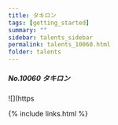 ```yaml
---
title: タキロン
tags: [getting_started]
summary: ""
sidebar: talents_sidebar
permalink: talents_10060.html
folder: talents
---
```



##### No.10060 タキロン  

![](https




{% include links.html %}
